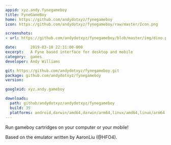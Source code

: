 ```yaml
---
appid: xyz.andy.fynegameboy
title: FyneGameBoy
home: https://github.com/andydotxyz/fynegameboy
icon: https://github.com/andydotxyz/fynegameboy/raw/master/Icon.png

screenshots:
- url: https://github.com/andydotxyz/fynegameboy/blob/master/img/dino.png?raw=true

date:      2019-03-10 22:31:00-000
excerpt:   A Fyne based interface for desktop and mobile
category:  games
developer: Andy Williams

git: https://github.com/andydotxyz/fynegameboy.git
package: github.com/andydotxyz/fynegameboy
version: 

googleid: xyz.andy.gameboy

downloads:
  path: github/andydotxyz/andydotxyz/fynegameboy
  build: 35
  platforms: android,darwin/amd64,darwin/arm64,linux/amd64,linux/arm64,windows/amd64
---
```


Run gameboy cartridges on your computer or your mobile!

Based on the emulator written by AaronLiu (@HFO4).
